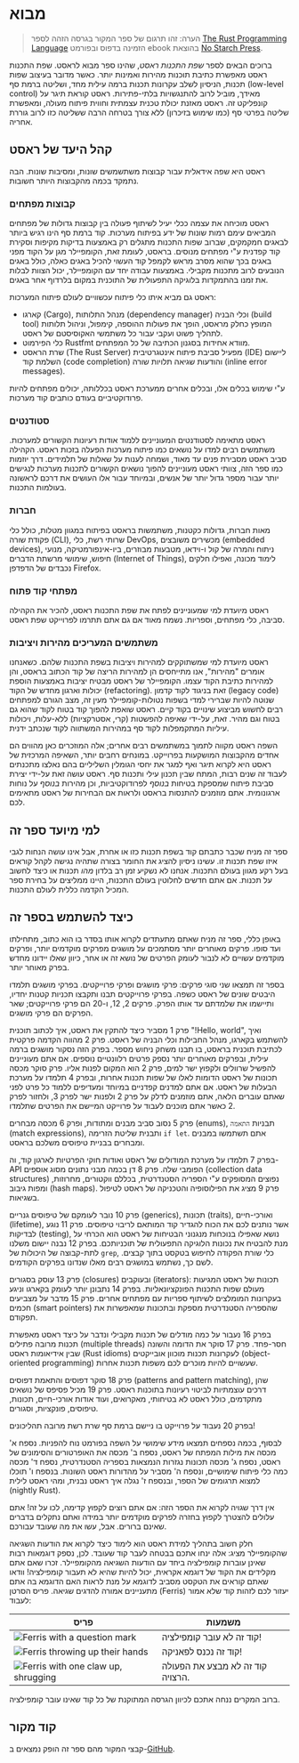 # מבוא

> הערה: זהו תרגום של ספר המקור בגרסה הזהה לספר [The Rust Programming Language][nsprust] הזמינה בדפוס ובפורמט ebook בהוצאת [No Starch Press][nsp].

ברוכים הבאים לספר _שפת התכנות ראסט_, שהינו ספר מבוא לראסט. שפת התכנות ראסט מאפשרת כתיבת תוכנות מהירות ואמינות יותר. כאשר מדובר בעיצוב שפות תכנות, הניסיון לשלב עקרונות תכנות ברמה עילית מחד, ושליטה ברמת סף (low-level control) מאידך, מוביל לרוב להתנגשויות בלתי-פתירות. ראסט קוראת תיגר על קונפליקט זה. ראסט מאזנת יכולת טכנית עצמתית וחווית פיתוח מעולה, ומאפשרת שליטה בפרטי סף (כמו שימוש בזיכרון) ללא צורך בטרחה הרבה ששליטה כזו לרוב גוררת אחריה.

## קהל היעד של ראסט

ראסט היא שפה אידאלית עבור קבוצות משתשמשים שונות, ומסיבות שונות. הבה נתמקד בכמה מהקבוצות היותר חשובות.

### קבוצות מפתחים

ראסט מוכיחה את עצמה ככלי יעיל לשיתוף פעולה בין קבוצות גדולות של מפתחים המביאים עימם רמות שונות של ידע בפיתוח מערכות. קוד ברמת סף הינו רגיש ביותר לבאגים חמקמקים, שברוב שפות התכנות מתגלים רק באמצעות בדיקות מקיפות וסקירת קוד קפדנית ע"י מפתחים מנוסים. בראסט, לעומת זאת, הקומפיילר מגן על הקוד מפני באגים בכך שהוא מסרב מראש לקמפל קוד העשוי להכיל באגים כאלה, כולל באגים הנובעים לרוב מתכנות מקבילי. באמצעות עבודה יחד עם הקומפיילר, יכול הצוות לבלות את זמנו בהתמקדות בלוגיקה התפעולית של התוכנית במקום בלרדוף אחר באגים.

ראסט גם מביא איתו כלי פיתוח עכשוויים לעולם פיתוח המערכות:

- קארגו (Cargo), מנהל התלותות (dependency manager) וכלי הבניה (build tool) המופץ כחלק מראסט, הופך את פעולות ההוספה, קימפול, וניהול תלותות לתהליך פשוט ועקבי עבור כל משתמשי האקוסיסטם של ראסט.
- כלי הפירמוט Rustfmt מוודא אחידות בסגנון הכתיבה של כל המפתחים.
- שרת הראסט (The Rust Server) מפעיל סביבת פיתוח אינטגרטיבית (IDE) ליישום השלמת קוד (code completion) והודעות שגיאה תלויות שורה (inline error messages).

ע"י שימוש בכלים אלו, ובכלים אחרים ממערכת ראסט בכללותה, יכולים מפתחים להיות פרודוקטיביים בעודם כותבים קוד מערכות.

### סטודנטים

ראסט מתאימה לסטודנטים המעוניינים ללמוד אודות רעיונות הקשורים למערכות. משתמשים רבים למדו על נושאים כמו פיתוח מערכות הפעלה בזכות ראסט. הקהילה סביב ראסט מסבירת פנים עד מאוד, ושמחה לענות על שאלות של תלמידים. דרך יוזמות כמו ספר הזה, צוותי ראסט מעוניינים להפוך נושאים הקשורים לתכנות מערכות לנגישים יותר עבור מספר גדול יותר של אנשים, ובמיוחד עבור אלו העושים את דרכם לראשונה בעולמות התכנות.

### חברות

מאות חברות, גדולות כקטנות, משתמשות בראסט בפיתוח במגוון מטלות, כולל כלי פקודת שורה (CLI), שרותי רשת, כלי DevOps, מכשירים משובצים (embedded devices), ניתוח והמרה של קול ו-וידאו, מטבעות מבוזרים, ביו-אינפורמטיקה, מנועי חיפוש, שימושי מרשתת הדברים (Internet of Things), לימוד מכונה, ואפילו חלקים נכבדים של הדפדפן Firefox.

### מפתחי קוד פתוח

ראסט מיועדת למי שמעוניינים לפתח את שפת התכנות ראסט, להכיר את הקהילה סביבה, כלי מפתחים, וספריות. נשמח מאוד אם גם אתם תתרמו לפרוייקט שפת ראסט.

### משתמשים המעריכים מהירות ויציבות

ראסט מיועדת למי שמשתוקקים למהירות ויציבות בשפת התכנות שלהם. כשאנחנו אומרים "מהירות", אנו מתייחסים הן למהירות הריצה של קוד הכתוב בראסט, והן למהירות כתיבת הקוד עצמו. הקומפיילר של ראסט מבטיח יציבות באמצעות הוספת יכולות וארגון מחדש של הקוד (refactoring). זאת בניגוד לקוד קדמון (legacy code) שנוטה להיות שברירי למדי בשפות נטולות-קומפיילר מעין זה, מצב הגורם למפתחים רבים לחשוש מביצוע שינויים בקוד קיים. ראסט שואפת להפוך קוד בטוח לקוד שהוא גם בטוח וגם מהיר. זאת, על-ידי שאיפה להפשטות (קרי, אסטרקציות) ללא-עלות, ויכולות עיליות המתקמפלות לקוד סף במהירות המשתווה לקוד שנכתב ידנית.

השפה ראסט מקווה לתמוך במשתמשים רבים אחרים; אלה המוזכרים כאן מהווים הם אחדים מהקבוצות המושקעות בפרוייקט. במונחים רחבים יותר, השאיפה המרכזית של ראסט היא לקרוא תיגר ואף למגר את יחסי הגומלין השליליים בהם נאלצו מתכנתים לעבוד זה שנים רבות, המתח שבין תכנון עילי ותכנות סף. ראסט עושה זאת על-ידי יצירת סביבת פיתוח שמספקת בטיחות _בנוסף_ לפרודוקטיביות, וכן מהירות _בנוסף_ על נוחות ארגונומית. אתם מוזמנים להתנסות בראסט ולראות אם הבחירות של ראסט מתאימים לכם.

## למי מיועד ספר זה

ספר זה מניח שכבר כתבתם קוד בשפת תכנות כזו או אחרת, אבל אינו עושה הנחות לגבי איזו שפת תכנות זו. עשינו ניסיון להציג את החומר בצורה שתהיה נגישה לקהל קוראים בעל רקע מגוון בעולם התכנות. אנחנו לא נשקיע זמן רב בלדון _מהו_ תכנות או כיצד לחשוב על תכנות. אם אתם חדשים לחלוטין בעולם התכנות, היינו ממליצים על בחירת ספר המכיל הקדמה כללית לעולם התכנות.

## כיצד להשתמש בספר זה

באופן כללי, ספר זה מניח שאתם מתעתדים לקרוא אותו בסדר בו הוא כתוב, מתחילתו ועד סופו. פרקים מאוחרים יותר מסתמכים על מושגים מפרקים מוקדמים יותר, ופרקים מוקדמים עשויים לא לנבור לעומק הפרטים של נושא זה או אחר, כיוון שאלו יידונו מחדש בפרק מאוחר יותר.

בספר זה תמצאו שני סוגי פרקים: פרקי מושגים ופרקי פרוייקטים. בפרקי מושגים תלמדו היבטים שונים של ראסט כשפה. בפרקי פרוייקטים תבנו ותקבצו תכניות קטנות יחדיו, ותיישמו את שלמדתם עד אותו הפרק. פרקים 2, 12, ו-20 הם פרקי פרוייקטים; שאר הפרקים הם פרקי מושגים.

פרק 1 מסביר כיצד להתקין את ראסט, איך לכתוב תוכנית "!Hello, world", ואיך להשתמש בקארגו, מנהל החבילות וכלי הבניה של ראסט. פרק 2 מהווה הקדמה פרקטית לכתיבת תוכנית בראסט, בו תבנו משחק ניחוש מספר. בפרק הזה נסקור מושגים ברמה עילית, ובפרקים מאוחרים יותר נספק פרטים רלוונטיים נוספים. אם אתם מעוניינים להפשיל שרוולים ולקפוץ ישר למים, פרק 2 הוא המקום לפנות אליו.
פרק סוקר מכסה תכונות של ראסט הדומות לאלו של שפות תכנות אחרות, ובפרק 4 תלמדו על מערכת הבעלות של ראסט. אם אתם למדנים קפדניים במיוחד ומעדיפים ללמוד כל פרט לפני שאתם עוברים הלאה, אתם מוזמנים לדלק על פרק 2 ולפנות ישר לפרק 3, ולחזור לפרק 2 כאשר אתם מוכנים לעבוד על פרוייקט המיישם את הפרטים שתלמדו.

פרק 5 נסוב סביב מבנים ומתודות, ופרק 6 מכסה מבחרים (enums), תבניות `התאמה` (match expressions), ותבנית שליטת הזרימה `if let`. אתם תשתמשו במבנים ומבחרים בבניית טיפוסים משלכם בראסט.

בפרק 7 תלמדו על מערכת המודולים של ראסט ואודות חוקי הפרטיות לארגון קוד, וה-API הפומבי שלה. פרק 8 דן בכמה מבני נתונים מסוג אוספים (collection data structures) נפוצים המסופקים ע"י הספריה הסטנדרטית, בכללם ווקטורים, מחרוזות, ומפות גיבוב (hash maps). פרק 9 מציג את הפילוסופיה והטכניקה של ראסט לטיפול בשגיאות.

פרק 10 נובר לעומקם של טיפוסים גנריים (generics), תכונות (traits), ואורכי-חיים (lifetime), אשר נותנים לכם את הכוח להגדיר קוד המותאם לריבוי טיפוסים. פרק 11 נוגע לבדיקות (testing), נושא שאפילו בנוכחות מנגנוני הבטיחות של ראסט הוא הכרחי על מנת להבטיח את נכונות הלוגיקה התפעולית של תוכניותכם. בפרק 12 נבנה יישום משלנו לתת-קבוצה של היכולות של `grep`, כלי שורת הפקודה לחיפוש בטקסט בתוך קבצים. לשם כך, נשתמש במושגים רבים מאלו שנדונו בפרקים הקודמים.

פרק 13 עוסק בסגורים (closures) ובעוקבים (iterators): תכונות של ראסט המגיעות מעולם שפות התכנות הפונקציונאליות. בפרק 14 נתבונן יותר לעומק בקארגו וניגע בעקרונות המומלצים לשיתוף ספריות עם מפתחים אחרים. פרק 15 מדבר על מצביעים חכמים (smart pointers) שהספריה הסטנדרטית מספקת ובתכונות שמאפשרות את תפקודם.

בפרק 16 נעבור על כמה מודלים של תכנות מקבילי ונדבר על כיצד ראסט מאפשרת תכנות מרובה פתילים (multiple threads) חסר-פחד. פרק 17 סוקר את הדומה והשונה שבין אידיאומות ראסט (Rust idioms) לעקרונות תכנות מוכוון אובייקטים (object-oriented programming) שעשויים להיות מוכרים לכם משפות תכנות אחרות.

פרק 18 סוקר דפוסים והתאמת דפוסים (patterns and pattern matching), שהן דרכים עוצמתיות לביטוי רעיונות בתוכנות ראסט. פרק 19 מכיל פסיפס של נושאים מתקדמים, כולל ראסט לא בטיחותי, מאקרואים, ועוד אודות אורכי-חיים, תכונות, טיפוסים, פונקציות, וסגורים.

בפרק 20 נעבוד על פרוייקט בו ניישם ברמת סף שרת רשת מרובה תהליכונים!

לבסוף, בכמה נספחים תמצאו מידע שימושי על השפה בפורמט נוח להפניות. נספח א' מכסה את מילות המפתח של ראסט, נספח ב' מכסה את האופרטורים והסימונים של ראסט, נספח ג' מכסה תכונות נגזרות הנמצאות בספריה הסטנדרטית, נספח ד' מכסה כמה כלי פיתוח שימושיים, ונספח ה' מסביר על מהדורות ראסט השונות. בנספח ו' תוכלו למצוא תרגומים של הספר, ובנספח ז' נגלה איך ראסט נבנית, ומהי ראסט לילית (nightly Rust).

אין דרך שגויה לקרוא את הספר הזה: אם אתם רוצים לקפוץ קדימה, לכו על זה! אתם עלולים להצטרך לקפוץ בחזרה לפרקים מוקדמים יותר במידה ואתם נתקלים בדברים שאינם ברורים. אבל, עשו את מה שעובד עבורכם.

<span id="ferris"></span>

חלק חשוב בתהליך למידת ראסט הוא לימוד כיצד לקרוא את הודעות השגיאה שהקומפיילר מציג: אלה ינחו אתכם בבטחה לעבר קוד שעובד. לכן, נספק דוגמאות רבות שאינן עוברות קומפילציה ביחד עם הודעות השגיאה מהקומפיילר. זכרו שאם אתם מקלידים את הקוד של דוגמא אקראית, יכול להיות שהיא לא תעבור קומפילציה! וודאו שאתם קוראים את הטקסט מסביב לדוגמא על מנת לראות האם הדוגמא בה אתם מתעניינים אמורה להדגים שגיאה. פריס הסרטן (Ferris) יעזור לכם לזהות קוד שלא אמור לעבוד:

| פריס                                                                                                              | משמעות                           |
| ----------------------------------------------------------------------------------------------------------------- | -------------------------------- |
| <img src="img/ferris/does_not_compile.svg" class="ferris-explain" alt="Ferris with a question mark" />            | קוד זה לא עובר קומפילציה!        |
| <img src="img/ferris/panics.svg" class="ferris-explain" alt="Ferris throwing up their hands" />                   | קוד זה נכנס לפאניקה!             |
| <img src="img/ferris/not_desired_behavior.svg" class="ferris-explain" alt="Ferris with one claw up, shrugging" /> | קוד זה לא מבצע את הפעולה הרצויה. |

ברוב המקרים ננחה אתכם לכיוון הגרסה המתוקנת של כל קוד שאינו עובר קומפילציה.

## קוד מקור

קבצי המקור מהם ספר זה הופק נמצאים ב-[GitHub][book].

[nsprust]: https://nostarch.com/rust
[nsp]: https://nostarch.com/
[book]: https://github.com/IttayWeiss/rustbook-heb

